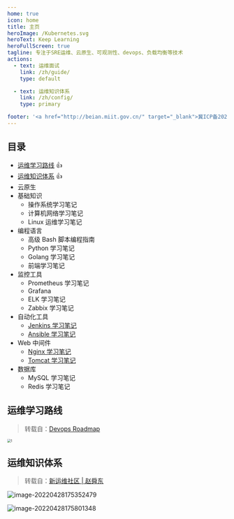 ```yaml
---
home: true
icon: home
title: 主页
heroImage: /Kubernetes.svg
heroText: Keep Learning
heroFullScreen: true
tagline: 专注于SRE运维、云原生、可观测性、devops、负载均衡等技术
actions:
  - text: 运维面试
    link: /zh/guide/
    type: default

  - text: 运维知识体系
    link: /zh/config/
    type: primary

footer: '<a href="http://beian.miit.gov.cn/" target="_blank">冀ICP备2021007336号</a>|主题: <a href="https://vuepress-theme-hope.github.io/v2/" target="_blank">VuePress Theme Hope</a>'
---
```


## 目录

- [运维学习路线](#运维学习路线) :+1:
- [运维知识体系](#运维知识体系) :+1:
- 云原生
- 基础知识
  - 操作系统学习笔记
  - 计算机网络学习笔记
  - Linux 运维学习笔记
- 编程语言
  - 高级 Bash 脚本编程指南
  - Python 学习笔记
  - Golang 学习笔记
  - 前端学习笔记
- 监控工具
  - Prometheus 学习笔记
  - Grafana
  - ELK 学习笔记
  - Zabbix 学习笔记
- 自动化工具
  - [Jenkins 学习笔记](automate/jenkins)
  - [Ansible 学习笔记](automate/ansible)
- Web 中间件
  - [Nginx 学习笔记](web/nginx/)
  - [Tomcat 学习笔记](web/tomcat/)
- 数据库
  - MySQL 学习笔记
  - Redis 学习笔记

## 运维学习路线

> 转载自：[Devops Roadmap](https://roadmap.sh/devops)

 <img src="https://clay-blog.oss-cn-shanghai.aliyuncs.com/img/1.jpg" alt="1" style="zoom:50%;" />

## 运维知识体系

> 转载自：[新运维社区 | 赵舜东](https://www.unixhot.com/page/ops)

 ![image-20220428175352479](https://clay-blog.oss-cn-shanghai.aliyuncs.com/img/image-20220428175352479.png)

![image-20220428175801348](https://clay-blog.oss-cn-shanghai.aliyuncs.com/img/image-20220428175801348.png)
